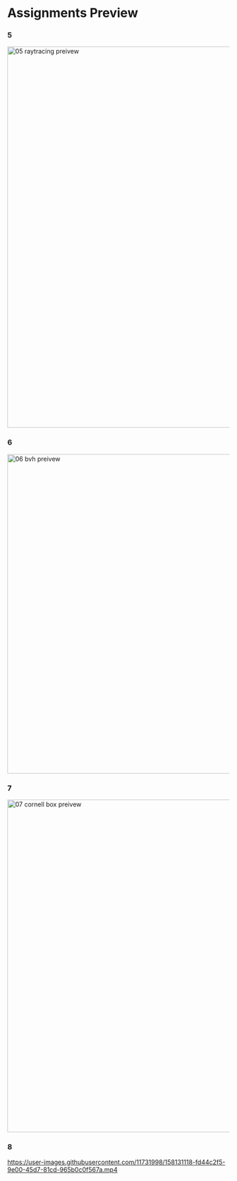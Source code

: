 # Assignments Preview 

### 5
<img width="863" alt="05 raytracing preivew" src="https://user-images.githubusercontent.com/11731998/158131380-0ba259ef-71c3-4f41-88ea-72c22fb9207f.png">

### 6
<img width="723" alt="06 bvh preivew" src="https://user-images.githubusercontent.com/11731998/158131474-7e9b9143-370a-4b2f-9607-c85ba6636a4e.png">

### 7
<img width="753" alt="07 cornell box preivew" src="https://user-images.githubusercontent.com/11731998/158131632-cadd0280-7fdd-4db9-9ed4-befb974aa2b9.png">

### 8
https://user-images.githubusercontent.com/11731998/158131118-fd44c2f5-9e00-45d7-81cd-965b0c0f567a.mp4

